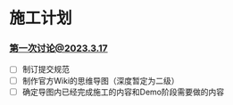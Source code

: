 # 施工计划

### 第一次讨论@2023.3.17

* [ ] 制订提交规范
* [ ] 制作官方Wiki的思维导图（深度暂定为二级）
* [ ] 确定导图内已经完成施工的内容和Demo阶段需要做的内容
